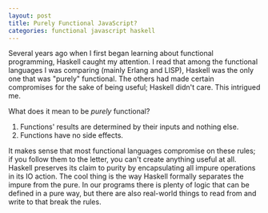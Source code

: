 ```yaml
---
layout: post
title: Purely Functional JavaScript?
categories: functional javascript haskell
---
```

Several years ago when I first began learning about functional programming,
Haskell caught my attention. I read that among the functional languages I was
comparing (mainly Erlang and LISP), Haskell was the only one that was "purely" functional.
The others had made certain compromises for the sake of being useful; Haskell didn't care.
This intrigued me.

What does it mean to be *purely* functional?

1. Functions' results are determined by their inputs and nothing else.
1. Functions have no side effects.

It makes sense that most functional languages compromise on these rules; if you follow
them to the letter, you can't create anything useful at all. Haskell preserves its claim
to purity by encapsulating all impure operations in its IO action. The cool thing is the
way Haskell formally separates the impure from the pure. In our programs there is plenty
of logic that can be defined in a pure way, but there are also real-world things to
read from and write to that break the rules.

